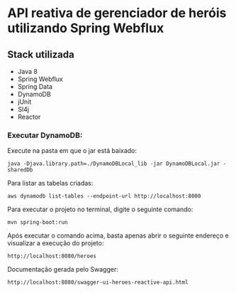 
# API reativa de gerenciador de heróis utilizando Spring Webflux

## Stack utilizada

  * Java 8
  * Spring Webflux
  * Spring Data
  * DynamoDB
  * jUnit
  * Sl4j
  * Reactor  


### Executar DynamoDB: 

Execute na pasta em que o jar está baixado: 

```shell script
java -Djava.library.path=./DynamoDBLocal_lib -jar DynamoDBLocal.jar -sharedDb
```

Para listar as tabelas criadas:

```shell script
aws dynamodb list-tables --endpoint-url http://localhost:8000
```

Para executar o projeto no terminal, digite o seguinte comando:

```shell script
mvn spring-boot:run 
```

Após executar o comando acima, basta apenas abrir o seguinte endereço e visualizar a execução do projeto:

```
http://localhost:8080/heroes
```

Documentação gerada pelo Swagger: 

```
http://localhost:8080/swagger-ui-heroes-reactive-api.html
```
